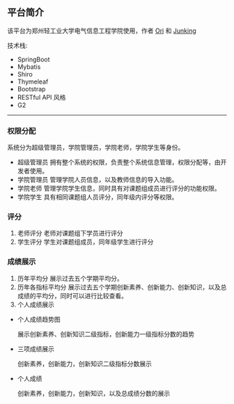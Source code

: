 ## 平台简介

该平台为郑州轻工业大学电气信息工程学院使用，作者 [Ori](https://github.com/Origin-9) 和 [Junking](https://github.com/827652549)

技术栈:
* SpringBoot
* Mybatis
* Shiro
* Thymeleaf
* Bootstrap
* RESTful API 风格
* G2
***
### 权限分配
系统分为超级管理员，学院管理员，学院老师，学院学生等身份。
* 超级管理员
拥有整个系统的权限，负责整个系统信息管理，权限分配等，由开发者使用。
* 学院管理员
管理学院人员信息，以及教师信息的导入功能。
* 学院老师
管理学院学生信息，同时具有对课题组成员进行评分的功能权限。
* 学院学生
具有相同课题组人员评分，同年级内评分等权限。
### 评分
1. 老师评分
老师对课题组下学员进行评分
2. 学生评分
学生对课题组成员，同年级学生进行评分
### 成绩展示
1. 历年平均分
展示过去五个学期平均分。
2. 历年各指标平均分
展示过去五个学期创新素养、创新能力、创新知识，以及总成绩的平均分，同时可以进行比较查看。
3. 个人成绩展示
*    个人成绩趋势图

     展示创新素养、创新知识二级指标，创新能力一级指标分数的趋势
*    三项成绩展示

     创新素养，创新能力，创新知识二级指标分数展示
*	 个人成绩
 
     创新素养，创新能力，创新知识，以及总成绩分数的展示
